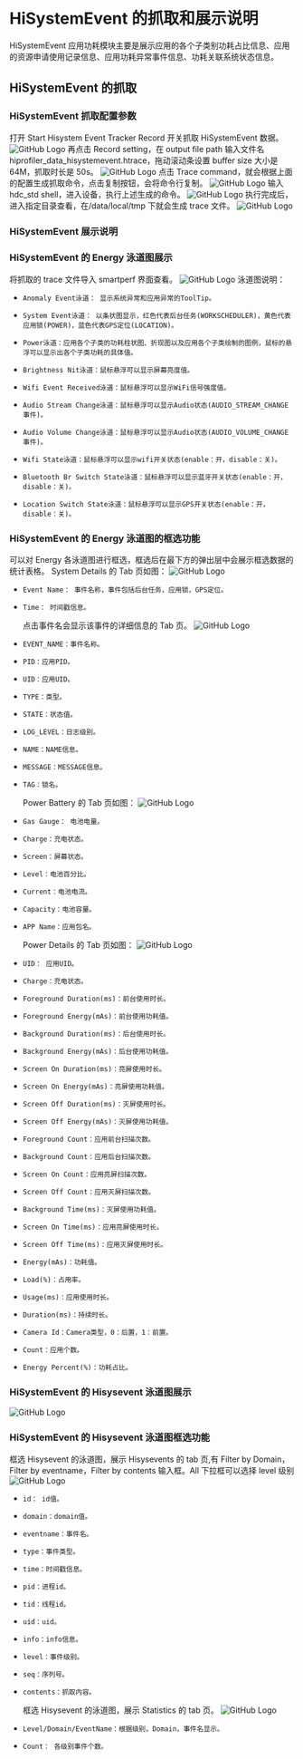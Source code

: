 # HiSystemEvent 的抓取和展示说明

HiSystemEvent 应用功耗模块主要是展示应用的各个子类别功耗占比信息、应用的资源申请使用记录信息、应用功耗异常事件信息、功耗关联系统状态信息。

## HiSystemEvent 的抓取

### HiSystemEvent 抓取配置参数

打开 Start Hisystem Event Tracker Record 开关抓取 HiSystemEvent 数据。
![GitHub Logo](../../figures/HiSystemEvent/hisyseventsetting.jpg)
再点击 Record setting，在 output file path 输入文件名 hiprofiler_data_hisystemevent.htrace，拖动滚动条设置 buffer size 大小是 64M，抓取时长是 50s。
![GitHub Logo](../../figures/HiSystemEvent/hisystemeventrecord.jpg)
点击 Trace command，就会根据上面的配置生成抓取命令，点击复制按钮，会将命令行复制。
![GitHub Logo](../../figures/HiSystemEvent/hisystemcommand.jpg)
输入 hdc_std shell，进入设备，执行上述生成的命令。
![GitHub Logo](../../figures/HiSystemEvent/hisystemeventemexcute.jpg)
执行完成后，进入指定目录查看，在/data/local/tmp 下就会生成 trace 文件。
![GitHub Logo](../../figures/HiSystemEvent/hisystemeventfile.jpg)

### HiSystemEvent 展示说明

### HiSystemEvent 的 Energy 泳道图展示

将抓取的 trace 文件导入 smartperf 界面查看。
![GitHub Logo](../../figures/HiSystemEvent/hisystemeventsummary.jpg)
泳道图说明：

-     Anomaly Event泳道： 显示系统异常和应用异常的ToolTip。
-     System Event泳道： 以条状图显示，红色代表后台任务(WORKSCHEDULER)，黄色代表应用锁(POWER)，蓝色代表GPS定位(LOCATION)。
-     Power泳道：应用各个子类的功耗柱状图、折现图以及应用各个子类绘制的图例，鼠标的悬浮可以显示出各个子类功耗的具体值。
-     Brightness Nit泳道：鼠标悬浮可以显示屏幕亮度值。
-     Wifi Event Received泳道：鼠标悬浮可以显示WiFi信号强度值。
-     Audio Stream Change泳道：鼠标悬浮可以显示Audio状态(AUDIO_STREAM_CHANGE事件)。
-     Audio Volume Change泳道：鼠标悬浮可以显示Audio状态(AUDIO_VOLUME_CHANGE事件)。
-     Wifi State泳道：鼠标悬浮可以显示wifi开关状态(enable：开，disable：关)。
-     Bluetooth Br Switch State泳道：鼠标悬浮可以显示蓝牙开关状态(enable：开， disable：关)。
-     Location Switch State泳道：鼠标悬浮可以显示GPS开关状态(enable：开，disable：关)。

### HiSystemEvent 的 Energy 泳道图的框选功能

可以对 Energy 各泳道图进行框选，框选后在最下方的弹出层中会展示框选数据的统计表格。
System Details 的 Tab 页如图：
![GitHub Logo](../../figures/HiSystemEvent/hisystemdetails.jpg)

-     Event Name： 事件名称，事件包括后台任务，应用锁，GPS定位。
-     Time： 时间戳信息。
  点击事件名会显示该事件的详细信息的 Tab 页。
  ![GitHub Logo](../../figures/HiSystemEvent/systemselectdetals.jpg)
-     EVENT_NAME：事件名称。
-     PID：应用PID。
-     UID：应用UID。
-     TYPE：类型。
-     STATE：状态值。
-     LOG_LEVEL：日志级别。
-     NAME：NAME信息。
-     MESSAGE：MESSAGE信息。
-     TAG：锁名。
  Power Battery 的 Tab 页如图：
  ![GitHub Logo](../../figures/HiSystemEvent/hisyseventPowerBattery.jpg)
-     Gas Gauge： 电池电量。
-     Charge：充电状态。
-     Screen：屏幕状态。
-     Level：电池百分比。
-     Current：电池电流。
-     Capacity：电池容量。
-     APP Name：应用包名。
  Power Details 的 Tab 页如图：
  ![GitHub Logo](../../figures/HiSystemEvent/hisyseventPowerdetails.jpg)
-     UID： 应用UID。
-     Charge：充电状态。
-     Foreground Duration(ms)：前台使用时长。
-     Foreground Energy(mAs)：前台使用功耗值。
-     Background Duration(ms)：后台使用时长。
-     Background Energy(mAs)：后台使用功耗值。
-     Screen On Duration(ms)：亮屏使用时长。
-     Screen On Energy(mAs)：亮屏使用功耗值。
-     Screen Off Duration(ms)：灭屏使用时长。
-     Screen Off Energy(mAs)：灭屏使用功耗值。
-     Foreground Count：应用前台扫描次数。
-     Background Count：应用后台扫描次数。
-     Screen On Count：应用亮屏扫描次数。
-     Screen Off Count：应用灭屏扫描次数。
-     Background Time(ms)：灭屏使用功耗值。
-     Screen On Time(ms)：应用亮屏使用时长。
-     Screen Off Time(ms)：应用灭屏使用时长。
-     Energy(mAs)：功耗值。
-     Load(%)：占用率。
-     Usage(ms)：应用使用时长。
-     Duration(ms)：持续时长。
-     Camera Id：Camera类型，0：后置，1：前置。
-     Count：应用个数。
-     Energy Percent(%)：功耗占比。

### HiSystemEvent 的 Hisysevent 泳道图展示

![GitHub Logo](../../figures/HiSystemEvent/hisystemeventrow.jpg)

### HiSystemEvent 的 Hisysevent 泳道图框选功能

框选 Hisysevent 的泳道图，展示 Hisysevents 的 tab 页,有 Filter by Domain，Filter by eventname，Filter by contents 输入框。All 下拉框可以选择 level 级别
![GitHub Logo](../../figures/HiSystemEvent/hisyseventtab.jpg)

-     id： id值。
-     domain：domain值。
-     eventname：事件名。
-     type：事件类型。
-     time：时间戳信息。
-     pid：进程id。
-     tid：线程id。
-     uid：uid。
-     info：info信息。
-     level：事件级别。
-     seq：序列号。
-     contents：抓取内容。
  框选 Hisysevent 的泳道图，展示 Statistics 的 tab 页。
  ![GitHub Logo](../../figures/HiSystemEvent/hisyseventStatistics.jpg)
-     Level/Domain/EventName：根据级别，Domain，事件名显示。
-     Count： 各级别事件个数。
